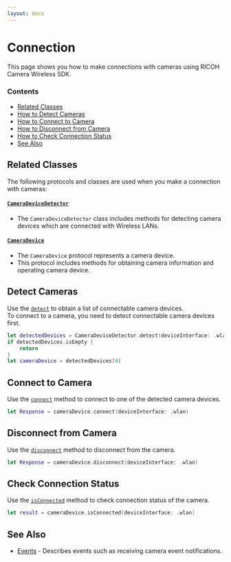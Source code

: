 ```yaml
---
layout: docs
---
```


# Connection

This page shows you how to make connections with cameras using RICOH Camera Wireless SDK.

### Contents

* [Related Classes](#related-classes)
* [How to Detect Cameras](#detect-cameras)
* [How to Connect to Camera](#connect-to-camera)
* [How to Disconnect from Camera](#disconnect-from-camera)
* [How to Check Connection Status](#check-connection-status)
* [See Also](#see-also)

<a name="related-classes"></a>
## Related Classes

The following protocols and classes are used when you make a connection with cameras:

#### [`CameraDeviceDetector`](../../api_reference/Classes/CameraDeviceDetector.html)

* The `CameraDeviceDetector` class includes methods for detecting camera devices which are connected with Wireless LANs.

#### [`CameraDevice`](../../api_reference/Protocols/CameraDevice.html)

* The `CameraDevice` protocol represents a camera device.
* This protocol includes methods for obtaining camera information and operating camera device.

<a name="detect-cameras"></a>
## Detect Cameras

Use the [`detect`](../../api_reference/Classes/CameraDeviceDetector.html#/s:22RICOHCameraWirelessSDK20CameraDeviceDetectorC6detectSayAA0dE0_pGAA0E9InterfaceO06deviceH0_tFZ) to obtain a list of connectable camera devices.     
To connect to a camera, you need to detect connectable camera devices first.

```swift
let detectedDevices = CameraDeviceDetector.detect(deviceInterface: .wlan)
if detectedDevices.isEmpty {
    return
}
let cameraDevice = detectedDevices[0]
```

<a name="connect-to-camera"></a>
## Connect to Camera

Use the [`connect`](../../api_reference/Protocols/CameraDevice.html#/s:22RICOHCameraWirelessSDK12CameraDeviceP7connectAA8ResponseCAA0E9InterfaceO06deviceH0_tF) method to connect to one of the detected camera devices.

```swift
let Response = cameraDevice.connect(deviceInterface: .wlan)
```

<a name="disconnect-from-camera"></a>
## Disconnect from Camera

Use the [`disconnect`](../../api_reference/Protocols/CameraDevice.html#/s:22RICOHCameraWirelessSDK12CameraDeviceP10disconnectAA8ResponseCAA0E9InterfaceO06deviceH0_tF) method to disconnect from the camera.

```swift
let Response = cameraDevice.disconnect(deviceInterface: .wlan)
```

<a name="check-connection-status"></a>
## Check Connection Status

Use the [`isConnected`](../../api_reference/Protocols/CameraDevice.html#/s:22RICOHCameraWirelessSDK12CameraDeviceP11isConnectedSbAA0E9InterfaceO06deviceH0_tF) method to check connection status of the camera.

```swift
let result = cameraDevice.isConnected(deviceInterface: .wlan)
```

<a name="see-also"></a>
## See Also

* [Events](./events.md) - Describes events such as receiving camera event notifications.
